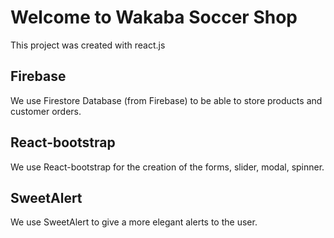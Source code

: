 # Welcome to Wakaba Soccer Shop

This project was created with react.js

## Firebase

We use Firestore Database (from Firebase) to be able to store products and customer orders.

## React-bootstrap

We use React-bootstrap for the creation of the forms, slider, modal, spinner.

## SweetAlert

We use SweetAlert to give a more elegant alerts to the user.